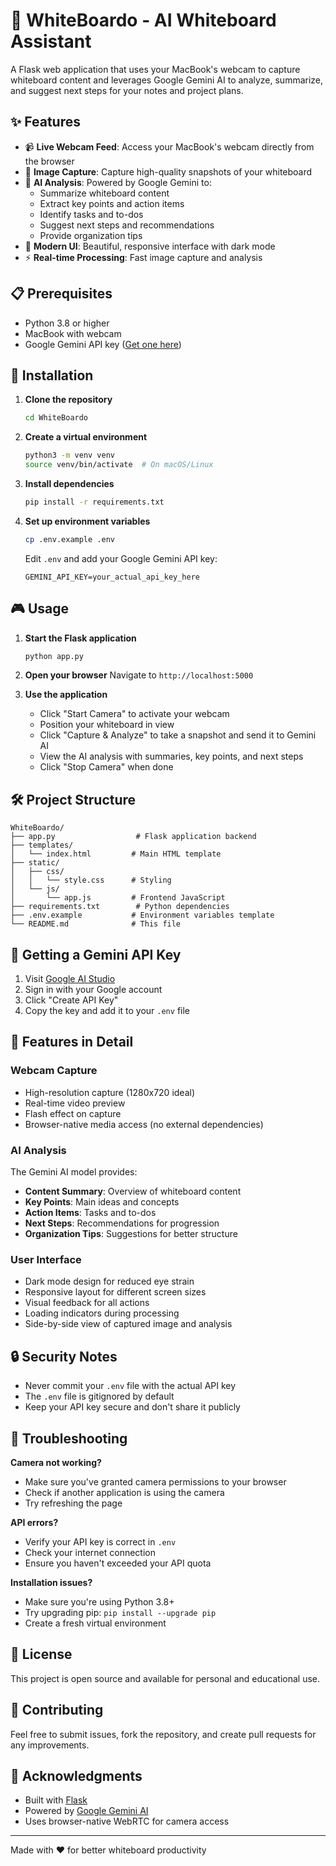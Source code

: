 # 🎯 WhiteBoardo - AI Whiteboard Assistant

A Flask web application that uses your MacBook's webcam to capture whiteboard content and leverages Google Gemini AI to analyze, summarize, and suggest next steps for your notes and project plans.

## ✨ Features

- 📹 **Live Webcam Feed**: Access your MacBook's webcam directly from the browser
- 📸 **Image Capture**: Capture high-quality snapshots of your whiteboard
- 🤖 **AI Analysis**: Powered by Google Gemini to:
  - Summarize whiteboard content
  - Extract key points and action items
  - Identify tasks and to-dos
  - Suggest next steps and recommendations
  - Provide organization tips
- 🎨 **Modern UI**: Beautiful, responsive interface with dark mode
- ⚡ **Real-time Processing**: Fast image capture and analysis

## 📋 Prerequisites

- Python 3.8 or higher
- MacBook with webcam
- Google Gemini API key ([Get one here](https://makersuite.google.com/app/apikey))

## 🚀 Installation

1. **Clone the repository**
   ```bash
   cd WhiteBoardo
   ```

2. **Create a virtual environment**
   ```bash
   python3 -m venv venv
   source venv/bin/activate  # On macOS/Linux
   ```

3. **Install dependencies**
   ```bash
   pip install -r requirements.txt
   ```

4. **Set up environment variables**
   ```bash
   cp .env.example .env
   ```
   
   Edit `.env` and add your Google Gemini API key:
   ```
   GEMINI_API_KEY=your_actual_api_key_here
   ```

## 🎮 Usage

1. **Start the Flask application**
   ```bash
   python app.py
   ```

2. **Open your browser**
   Navigate to `http://localhost:5000`

3. **Use the application**
   - Click "Start Camera" to activate your webcam
   - Position your whiteboard in view
   - Click "Capture & Analyze" to take a snapshot and send it to Gemini AI
   - View the AI analysis with summaries, key points, and next steps
   - Click "Stop Camera" when done

## 🛠️ Project Structure

```
WhiteBoardo/
├── app.py                  # Flask application backend
├── templates/
│   └── index.html         # Main HTML template
├── static/
│   ├── css/
│   │   └── style.css      # Styling
│   └── js/
│       └── app.js         # Frontend JavaScript
├── requirements.txt        # Python dependencies
├── .env.example           # Environment variables template
└── README.md              # This file
```

## 🔑 Getting a Gemini API Key

1. Visit [Google AI Studio](https://makersuite.google.com/app/apikey)
2. Sign in with your Google account
3. Click "Create API Key"
4. Copy the key and add it to your `.env` file

## 🎨 Features in Detail

### Webcam Capture
- High-resolution capture (1280x720 ideal)
- Real-time video preview
- Flash effect on capture
- Browser-native media access (no external dependencies)

### AI Analysis
The Gemini AI model provides:
- **Content Summary**: Overview of whiteboard content
- **Key Points**: Main ideas and concepts
- **Action Items**: Tasks and to-dos
- **Next Steps**: Recommendations for progression
- **Organization Tips**: Suggestions for better structure

### User Interface
- Dark mode design for reduced eye strain
- Responsive layout for different screen sizes
- Visual feedback for all actions
- Loading indicators during processing
- Side-by-side view of captured image and analysis

## 🔒 Security Notes

- Never commit your `.env` file with the actual API key
- The `.env` file is gitignored by default
- Keep your API key secure and don't share it publicly

## 🐛 Troubleshooting

**Camera not working?**
- Make sure you've granted camera permissions to your browser
- Check if another application is using the camera
- Try refreshing the page

**API errors?**
- Verify your API key is correct in `.env`
- Check your internet connection
- Ensure you haven't exceeded your API quota

**Installation issues?**
- Make sure you're using Python 3.8+
- Try upgrading pip: `pip install --upgrade pip`
- Create a fresh virtual environment

## 📝 License

This project is open source and available for personal and educational use.

## 🤝 Contributing

Feel free to submit issues, fork the repository, and create pull requests for any improvements.

## 🙏 Acknowledgments

- Built with [Flask](https://flask.palletsprojects.com/)
- Powered by [Google Gemini AI](https://deepmind.google/technologies/gemini/)
- Uses browser-native WebRTC for camera access

---

Made with ❤️ for better whiteboard productivity


